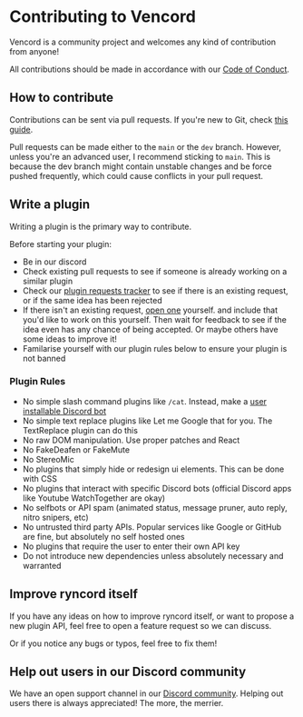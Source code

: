 # Contributing to Vencord

Vencord is a community project and welcomes any kind of contribution from anyone!

All contributions should be made in accordance with our [Code of Conduct](./CODE_OF_CONDUCT.md).

## How to contribute

Contributions can be sent via pull requests. If you're new to Git, check [this guide](https://opensource.com/article/19/7/create-pull-request-github).

Pull requests can be made either to the `main` or the `dev` branch. However, unless you're an advanced user, I recommend sticking to `main`. This is because the dev branch might contain unstable changes and be force pushed frequently, which could cause conflicts in your pull request.

## Write a plugin

Writing a plugin is the primary way to contribute.

Before starting your plugin:

- Be in our discord
- Check existing pull requests to see if someone is already working on a similar plugin
- Check our [plugin requests tracker](https://discord.com/channels/1173279886065029291/1173334591302553631) to see if there is an existing request, or if the same idea has been rejected
- If there isn't an existing request, [open one](https://discord.com/channels/1173279886065029291/1173334591302553631) yourself.
  and include that you'd like to work on this yourself. Then wait for feedback to see if the idea even has any chance of being accepted. Or maybe others have some ideas to improve it!
- Familarise yourself with our plugin rules below to ensure your plugin is not banned

### Plugin Rules

- No simple slash command plugins like `/cat`. Instead, make a [user installable Discord bot](https://discord.com/developers/docs/change-log#userinstallable-apps-preview)
- No simple text replace plugins like Let me Google that for you. The TextReplace plugin can do this
- No raw DOM manipulation. Use proper patches and React
- No FakeDeafen or FakeMute
- No StereoMic
- No plugins that simply hide or redesign ui elements. This can be done with CSS
- No plugins that interact with specific Discord bots (official Discord apps like Youtube WatchTogether are okay)
- No selfbots or API spam (animated status, message pruner, auto reply, nitro snipers, etc)
- No untrusted third party APIs. Popular services like Google or GitHub are fine, but absolutely no self hosted ones
- No plugins that require the user to enter their own API key
- Do not introduce new dependencies unless absolutely necessary and warranted

## Improve ryncord itself

If you have any ideas on how to improve ryncord itself, or want to propose a new plugin API, feel free to open a feature request so we can discuss.

Or if you notice any bugs or typos, feel free to fix them!

## Help out users in our Discord community

We have an open support channel in our [Discord community](https://discord.gg/equicord-1173279886065029291).
Helping out users there is always appreciated! The more, the merrier.
